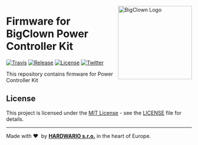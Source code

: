 <a href="https://www.bigclown.com/"><img src="https://bigclown.sirv.com/logo.png" width="200" alt="BigClown Logo" align="right"></a>

# Firmware for BigClown Power Controller Kit

[![Travis](https://img.shields.io/travis/bigclownlabs/bcf-kit-wireless-power-controller/master.svg)](https://travis-ci.org/bigclownlabs/bcf-kit-wireless-power-controller)
[![Release](https://img.shields.io/github/release/bigclownlabs/bcf-kit-wireless-power-controller.svg)](https://github.com/bigclownlabs/bcf-kit-wireless-power-controller/releases)
[![License](https://img.shields.io/github/license/bigclownlabs/bcf-kit-wireless-power-controller.svg)](https://github.com/bigclownlabs/bcf-kit-wireless-power-controller/blob/master/LICENSE)
[![Twitter](https://img.shields.io/twitter/follow/BigClownLabs.svg?style=social&label=Follow)](https://twitter.com/BigClownLabs)

This repository contains firmware for Power Controller Kit


## License

This project is licensed under the [MIT License](https://opensource.org/licenses/MIT/) - see the [LICENSE](LICENSE) file for details.

---

Made with &#x2764;&nbsp; by [**HARDWARIO s.r.o.**](https://www.hardwario.com/) in the heart of Europe.
